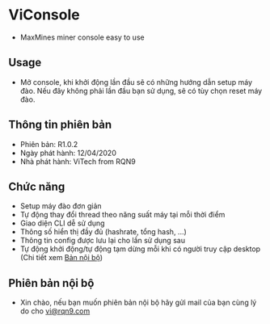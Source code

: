 # ViConsole
- MaxMines miner console easy to use
## Usage
- Mở console, khi khởi động lần đầu sẽ có những hướng dẫn setup máy đào. Nếu đây không phải lần đầu bạn sử dụng, sẽ có tùy chọn reset máy đào.
## Thông tin phiên bản
- Phiên bản: R1.0.2
- Ngày phát hành: 12/04/2020
- Nhà phát hành: ViTech from RQN9
## Chức năng
- Setup máy đào đơn giản
- Tự động thay đổi thread theo năng suất máy tại mỗi
thời điểm
- Giao diện CLI dễ sử dụng
- Thông số hiển thị đầy đủ (hashrate, tổng hash, ...)
- Thông tin config được lưu lại cho lần sử dụng sau
- Tự động khởi động/tự động tạm dừng mỗi khi có người truy
cập desktop (Chi tiết xem [Bản nội bộ](https://github.com/lesongvi/ViConsole/blob/master/README.md#Phiên+bản+nội+bộ))
## Phiên bản nội bộ
- Xin chào, nếu bạn muốn phiên bản nội bộ hãy gửi
mail của bạn cùng lý do cho vi@rqn9.com
